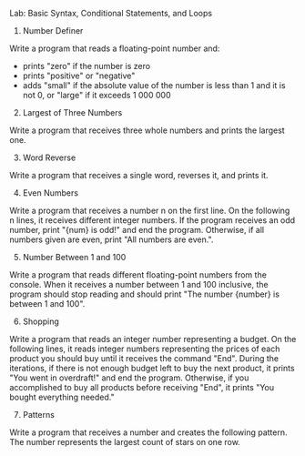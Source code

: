 Lab: Basic Syntax, Conditional Statements, and Loops

1. Number Definer

  Write a program that reads a floating-point number and:
- prints "zero" if the number is zero
- prints "positive" or "negative"
- adds "small" if the absolute value of the number is less than 1 and it is not 0, or "large" if it exceeds 1 000 000


2. Largest of Three Numbers

  Write a program that receives three whole numbers and prints the largest one.


3. Word Reverse

  Write a program that receives a single word, reverses it, and prints it.


4. Even Numbers

  Write a program that receives a number n on the first line. On the following n lines, it receives different integer numbers.
  If the program receives an odd number, print "{num} is odd!" and end the program. Otherwise, if all numbers given are even, print "All numbers are even.".
  
  
5. Number Between 1 and 100

  Write a program that reads different floating-point numbers from the console.
  When it receives a number between 1 and 100 inclusive, the program should stop reading and should print "The number {number} is between 1 and 100".
  
  
6. Shopping

  Write a program that reads an integer number representing a budget. On the following lines, it reads integer numbers representing the prices of each product you should buy until it receives the command "End".
  During the iterations, if there is not enough budget left to buy the next product, it prints "You went in overdraft!" and end the program.
  Otherwise, if you accomplished to buy all products before receiving "End", it prints "You bought everything needed."
  
  
7. Patterns

  Write a program that receives a number and creates the following pattern. The number represents the largest count of stars on one row.

